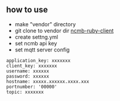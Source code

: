 ## how to use

- make "vendor" directory
- git clone to vendor dir [ncmb-ruby-client](https://github.com/moongift/ncmb-ruby-client)
- create settng.yml
 - set ncmb api key
 - set mqtt server config

```
application_key: xxxxxxx
client_key: xxxxxxx
username: xxxxxx
password: xxxxxx
hostname: xxxxx.xxxxxx.xxxx.xxx
portnumber: '00000'
topic: xxxxxxx
```

